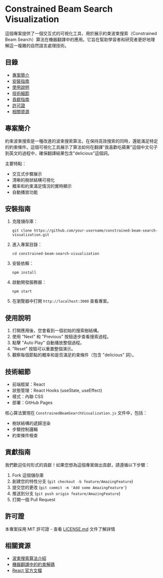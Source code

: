 # Constrained Beam Search Visualization

這個專案提供了一個交互式的可視化工具，用於展示約束波束搜索（Constrained Beam Search）算法在機器翻譯中的應用。它旨在幫助學習者和研究者更好地理解這一複雜的自然語言處理技術。

<!-- ![Constrained Beam Search Visualization Demo](https://your-demo-gif-url.gif) -->

## 目錄

- [專案簡介](#專案簡介)
- [安裝指南](#安裝指南)
- [使用說明](#使用說明)
- [技術細節](#技術細節)
- [貢獻指南](#貢獻指南)
- [許可證](#許可證)
- [相關資源](#相關資源)

## 專案簡介

約束波束搜索是一種改進的波束搜索算法，在保持高效搜索的同時，還能滿足特定的約束條件。這個可視化工具展示了算法如何在翻譯"我喜歡吃蘋果"這個中文句子到英文的過程中，確保翻譯結果包含"delicious"這個詞。

主要特點：
- 交互式步驟展示
- 清晰的樹狀結構可視化
- 概率和約束滿足情況的實時顯示
- 自動播放功能

## 安裝指南

1. 克隆儲存庫：
   ```
   git clone https://github.com/your-username/constrained-beam-search-visualization.git
   ```

2. 進入專案目錄：
   ```
   cd constrained-beam-search-visualization
   ```

3. 安裝依賴：
   ```
   npm install
   ```

4. 啟動開發服務器：
   ```
   npm start
   ```

5. 在瀏覽器中打開 `http://localhost:3000` 查看專案。

## 使用說明

1. 打開應用後，您會看到一個初始的搜索樹結構。
2. 使用 "Next" 和 "Previous" 按鈕逐步查看搜索過程。
3. 點擊 "Auto Play" 自動播放整個過程。
4. "Reset" 按鈕可以重置整個演示。
5. 觀察每個節點的概率和是否滿足約束條件（包含 "delicious" 詞）。

## 技術細節

- 前端框架：React
- 狀態管理：React Hooks (useState, useEffect)
- 樣式：內聯 CSS
- 部署：GitHub Pages

核心算法實現在 `ConstrainedBeamSearchVisualization.js` 文件中，包括：
- 樹狀結構的遞歸渲染
- 步驟控制邏輯
- 約束條件檢查

## 貢獻指南

我們歡迎任何形式的貢獻！如果您想為這個專案做出貢獻，請遵循以下步驟：

1. Fork 這個儲存庫
2. 創建您的特性分支 (`git checkout -b feature/AmazingFeature`)
3. 提交您的更改 (`git commit -m 'Add some AmazingFeature'`)
4. 推送到分支 (`git push origin feature/AmazingFeature`)
5. 打開一個 Pull Request

## 許可證

本專案採用 MIT 許可證 - 查看 [LICENSE.md](LICENSE.md) 文件了解詳情

## 相關資源

- [波束搜索算法介紹](https://en.wikipedia.org/wiki/Beam_search)
- [機器翻譯中的約束解碼](https://aclanthology.org/P16-1162.pdf)
- [React 官方文檔](https://reactjs.org/docs/getting-started.html)
